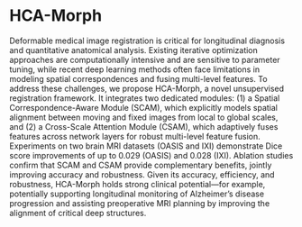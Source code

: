 # HCA-Morph
Deformable medical image registration is critical for longitudinal diagnosis and quantitative anatomical analysis. Existing iterative optimization approaches are computationally intensive and are sensitive to parameter tuning, while recent deep learning methods often face limitations in modeling spatial correspondences and fusing multi-level features. To address these challenges, we propose HCA-Morph, a novel unsupervised registration framework. It integrates two dedicated modules: (1) a Spatial Correspondence-Aware Module (SCAM), which explicitly models spatial alignment between moving and fixed images from local to global scales, and (2) a Cross-Scale Attention Module (CSAM), which adaptively fuses features across network layers for robust multi-level feature fusion. Experiments on two brain MRI datasets (OASIS and IXI) demonstrate Dice score improvements of up to 0.029 (OASIS) and 0.028 (IXI). Ablation studies confirm that SCAM and CSAM provide complementary benefits, jointly improving accuracy and robustness. Given its accuracy, efficiency, and robustness, HCA-Morph holds strong clinical potential—for example, potentially supporting longitudinal monitoring of Alzheimer’s disease progression and assisting preoperative MRI planning by improving the alignment of critical deep structures.
